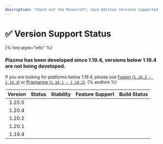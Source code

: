 ```yaml
---
description: "Check out the Minecraft: Java Edition versions supported by Plazma."
---
```


# ✅ Version Support Status

{% hint style="info" %}

### Plazma has been developed since 1.19.4, versions below 1.19.4 are not being developed.

If you are looking for platforms below 1.19.4, please use [Fusion (`1.19.2 ~ 1.19.3`)](https://github.com/RuinedTechnologyUnify/Fusion) or [Prismarine (`1.18.1 ~ 1.19.2`)](https://github.com/PrismarineTeam/Prismarine).
{% endhint %}

| Version |                                                             Status                                                             |                                                    Stability                                                   |                                                 Feature Support                                                |                                                                                Build Status                                                                               |
| :-----: | :----------------------------------------------------------------------------------------------------------------------------: | :------------------------------------------------------------------------------------------------------------: | :------------------------------------------------------------------------------------------------------------: | :-----------------------------------------------------------------------------------------------------------------------------------------------------------------------: |
|  1.20.5 |              <img src="https://img.shields.io/badge/Middle-gray?style=for-the-badge" alt="" data-size="original">              | <img src="https://img.shields.io/badge/No%20Information-gray?style=for-the-badge" alt="" data-size="original"> | <img src="https://img.shields.io/badge/No%20Information-gray?style=for-the-badge" alt="" data-size="original"> |                               <img src="https://img.shields.io/badge/No%20Information-gray?style=for-the-badge" alt="" data-size="original">                              |
|  1.20.4 |            <img src="https://img.shields.io/badge/Moderate-success?style=for-the-badge" alt="" data-size="original">           |       <img src="https://img.shields.io/badge/Good-blue?style=for-the-badge" alt="" data-size="original">       |       <img src="https://img.shields.io/badge/100%-blue?style=for-the-badge" alt="" data-size="original">       | <img src="https://img.shields.io/github/actions/workflow/status/PlazmaMC/Plazma/release.yml?style=for-the-badge&label=%20&branch=ver/1.20.4" alt="" data-size="original"> |
|  1.20.2 | <img src="https://img.shields.io/badge/Feature%20Addition%20Recommended-blue?style=for-the-badge" alt="" data-size="original"> |       <img src="https://img.shields.io/badge/Good-blue?style=for-the-badge" alt="" data-size="original">       |       <img src="https://img.shields.io/badge/100%-blue?style=for-the-badge" alt="" data-size="original">       | <img src="https://img.shields.io/github/actions/workflow/status/PlazmaMC/Plazma/release.yml?style=for-the-badge&label=%20&branch=ver/1.20.2" alt="" data-size="original"> |
|  1.20.1 |              <img src="https://img.shields.io/badge/Moderate-red?style=for-the-badge" alt="" data-size="original">             |       <img src="https://img.shields.io/badge/Good-blue?style=for-the-badge" alt="" data-size="original">       |       <img src="https://img.shields.io/badge/100%-blue?style=for-the-badge" alt="" data-size="original">       |                               <img src="https://img.shields.io/badge/No%20Information-gray?style=for-the-badge" alt="" data-size="original">                              |
|  1.19.4 |              <img src="https://img.shields.io/badge/Moderate-red?style=for-the-badge" alt="" data-size="original">             |       <img src="https://img.shields.io/badge/Good-blue?style=for-the-badge" alt="" data-size="original">       |       <img src="https://img.shields.io/badge/100%-blue?style=for-the-badge" alt="" data-size="original">       |                               <img src="https://img.shields.io/badge/No%20Information-gray?style=for-the-badge" alt="" data-size="original">                              |
